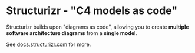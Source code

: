 # Structurizr - "C4 models as code"

Structurizr builds upon "diagrams as code", allowing you to create __multiple software architecture diagrams__ from a __single model__.

See [docs.structurizr.com](https://docs.structurizr.com) for more.
